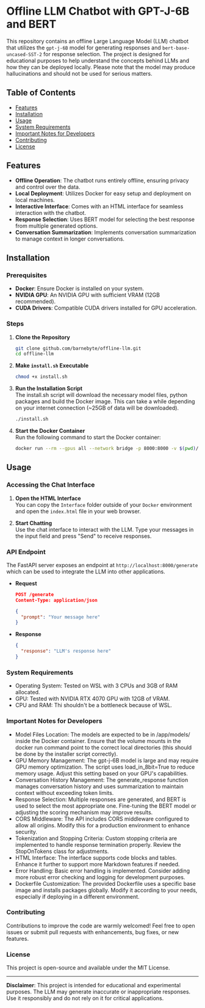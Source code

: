 # Offline LLM Chatbot with GPT-J-6B and BERT

This repository contains an offline Large Language Model (LLM) chatbot that utilizes the `gpt-j-6B` model for generating responses and `bert-base-uncased-SST-2` for response selection. The project is designed for educational purposes to help understand the concepts behind LLMs and how they can be deployed locally. Please note that the model may produce hallucinations and should not be used for serious matters.

## Table of Contents

- [Features](#features)
- [Installation](#installation)
- [Usage](#usage)
- [System Requirements](#system-requirements)
- [Important Notes for Developers](#important-notes-for-developers)
- [Contributing](#contributing)
- [License](#license)

## Features

- **Offline Operation**: The chatbot runs entirely offline, ensuring privacy and control over the data.
- **Local Deployment**: Utilizes Docker for easy setup and deployment on local machines.
- **Interactive Interface**: Comes with an HTML interface for seamless interaction with the chatbot.
- **Response Selection**: Uses BERT model for selecting the best response from multiple generated options.
- **Conversation Summarization**: Implements conversation summarization to manage context in longer conversations.

## Installation

### Prerequisites

- **Docker**: Ensure Docker is installed on your system.
- **NVIDIA GPU**: An NVIDIA GPU with sufficient VRAM (12GB recommended).
- **CUDA Drivers**: Compatible CUDA drivers installed for GPU acceleration.

### Steps

1. **Clone the Repository**

   ```bash
   git clone github.com/barnebyte/offline-llm.git
   cd offline-llm

2. **Make `install.sh` Executable**

   ```bash
   chmod +x install.sh

3. **Run the Installation Script**  
The install.sh script will download the necessary model files, python packages and build the Docker image. This can take a while depending on your internet connection (~25GB of data will be downloaded).

   ```bash
   ./install.sh

4. **Start the Docker Container**  
Run the following command to start the Docker container:

   ```bash
   docker run --rm --gpus all --network bridge -p 8000:8000 -v $(pwd)/gpt-j-6B:/app/models/gpt-j-6B -v $(pwd)/bert-base-uncased-SST-2:/app/models/bert-base-uncased-SST-2 local-llm-api-fp16

## Usage
### Accessing the Chat Interface

1. **Open the HTML Interface**  
You can copy the `Interface` folder outside of your `Docker` environment and open the `index.html` file in your web browser.

2. **Start Chatting**  
Use the chat interface to interact with the LLM. Type your messages in the input field and press "Send" to receive responses.

### API Endpoint  
The FastAPI server exposes an endpoint at `http://localhost:8000/generate` which can be used to integrate the LLM into other applications.

- **Request**

   ```json
   POST /generate
   Content-Type: application/json

   {
     "prompt": "Your message here"
   }

- **Response**

    ```json
    {
      "response": "LLM's response here"
    }

### System Requirements
- Operating System: Tested on WSL with 3 CPUs and 3GB of RAM allocated.
- GPU: Tested with NVIDIA RTX 4070 GPU with 12GB of VRAM.
- CPU and RAM: Thi shouldn't be a bottleneck because of WSL.

### Important Notes for Developers
- Model Files Location: The models are expected to be in /app/models/ inside the Docker container. Ensure that the volume mounts in the docker run command point to the correct local directories (this should be done by the installer script correctly).
- GPU Memory Management: The gpt-j-6B model is large and may require GPU memory optimization. The script uses load_in_8bit=True to reduce memory usage. Adjust this setting based on your GPU's capabilities.
- Conversation History Management: The generate_response function manages conversation history and uses summarization to maintain context without exceeding token limits.
- Response Selection: Multiple responses are generated, and BERT is used to select the most appropriate one. Fine-tuning the BERT model or adjusting the scoring mechanism may improve results.
- CORS Middleware: The API includes CORS middleware configured to allow all origins. Modify this for a production environment to enhance security.
- Tokenization and Stopping Criteria: Custom stopping criteria are implemented to handle response termination properly. Review the StopOnTokens class for adjustments.
- HTML Interface: The interface supports code blocks and tables. Enhance it further to support more Markdown features if needed.
- Error Handling: Basic error handling is implemented. Consider adding more robust error checking and logging for development purposes.
- Dockerfile Customization: The provided Dockerfile uses a specific base image and installs packages globally. Modify it according to your needs, especially if deploying in a different environment.

### Contributing
Contributions to improve the code are warmly welcomed! Feel free to open issues or submit pull requests with enhancements, bug fixes, or new features.  

### License
This project is open-source and available under the MIT License.

---

**Disclaimer**: This project is intended for educational and experimental purposes. The LLM may generate inaccurate or inappropriate responses. Use it responsibly and do not rely on it for critical applications.
